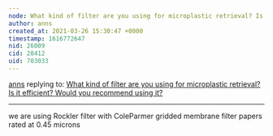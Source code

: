 ```yaml
---
node: What kind of filter are you using for microplastic retrieval? Is it efficient? Would you recommend using it?
author: anns
created_at: 2021-03-26 15:30:47 +0000
timestamp: 1616772647
nid: 26009
cid: 28412
uid: 703033
---
```




[anns](../profile/anns) replying to: [What kind of filter are you using for microplastic retrieval? Is it efficient? Would you recommend using it?](../notes/sfererro23/03-23-2021/what-kind-of-filter-are-you-using-for-microplastic-retrieval-is-it-efficient-would-you-recommend-using-it)

----
we are using Rockler filter with ColeParmer gridded membrane filter papers rated at 0.45 microns